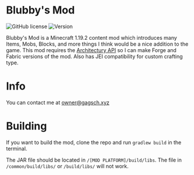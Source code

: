 # Blubby's Mod
![GitHub license](https://img.shields.io/badge/license-MIT-blue.svg)
![Version](https://img.shields.io/badge/version-0.3.5-green.svg)

Blubby's Mod is a Minecraft 1.19.2 content mod which introduces many Items, Mobs, Blocks, and more things I think would be a nice addition to the game. This mod requires the [Architectury API](https://curseforge.com/minecraft/mc-mods/architectury-api/files/version=1.19.2) so I can make Forge and Fabric versions of the mod. Also has JEI compatibility for custom crafting type.

# Info
You can contact me at owner@gagsch.xyz

# Building
If you want to build the mod, clone the repo and run ```gradlew build``` in the terminal.

The JAR file should be located in ```/[MOD PLATFORM]/build/libs```. The file in ```/common/build/libs/``` or ```/build/libs/``` will not work.